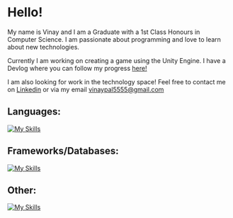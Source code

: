 # Hello!

My name is Vinay and I am a Graduate with a 1st Class Honours in Computer Science. I am passionate about programming and love to learn about new technologies. 

Currently I am working on creating a game using the Unity Engine. I have a Devlog where you can follow my progress [here!](https://infernalarena.wordpress.com/)

I am also looking for work in the technology space! Feel free to contact me on [Linkedin](https://www.linkedin.com/in/vinay-kirk-pal/) or via my email vinaypal5555@gmail.com

## Languages:
[![My Skills](https://skillicons.dev/icons?i=java,r,py,cs,html,css,js)](https://skillicons.dev)

## Frameworks/Databases:
[![My Skills](https://skillicons.dev/icons?i=flask,spring,hibernate,react,redux,sqlite,mysql,postgres)](https://skillicons.dev)

## Other:
[![My Skills](https://skillicons.dev/icons?i=visualstudio,unity,windows,azure,discord,eclipse,git,gmail,powershell,postman,pycharm)](https://skillicons.dev)

<!--
**VinPal5554/VinPal5554** is a ✨ _special_ ✨ repository because its `README.md` (this file) appears on your GitHub profile.

Here are some ideas to get you started:

- 🔭 I’m currently working on ...
- 🌱 I’m currently learning ...
- 👯 I’m looking to collaborate on ...
- 🤔 I’m looking for help with ...
- 💬 Ask me about ...
- 📫 How to reach me: ...
- 😄 Pronouns: ...
- ⚡ Fun fact: ...
-->
